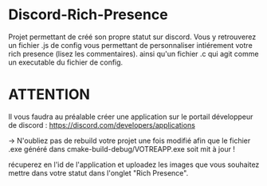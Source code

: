 # Discord-Rich-Presence

Projet permettant de créé son propre statut sur discord.
Vous y retrouverez un fichier .js de config vous permettant de personnaliser intiérement votre rich presence (lisez les commentaires).
ainsi qu'un fichier .c qui agit comme un executable du fichier de config.

# ATTENTION
Il vous faudra au préalable créer une application sur le portail développeur de discord :
https://discord.com/developers/applications

-> N'oubliez pas de rebuild votre projet une fois modifié afin que le fichier .exe généré dans cmake-build-debug/VOTREAPP.exe soit mit à jour !

récuperez en l'id de l'application et uploadez les images que vous souhaitez mettre dans votre statut dans l'onglet "Rich Presence".
